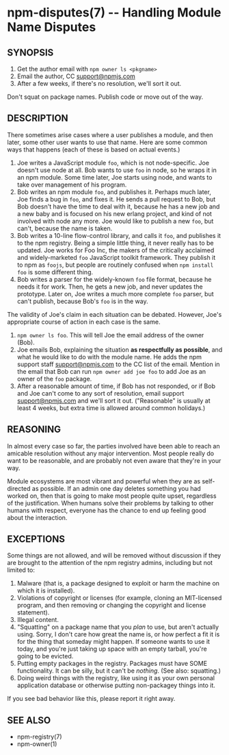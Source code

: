 npm-disputes(7) -- Handling Module Name Disputes
================================================




<extoc></extoc>

## SYNOPSIS

1. Get the author email with `npm owner ls <pkgname>`
2. Email the author, CC <support@npmjs.com>
3. After a few weeks, if there's no resolution, we'll sort it out.

Don't squat on package names.  Publish code or move out of the way.

## DESCRIPTION

There sometimes arise cases where a user publishes a module, and then
later, some other user wants to use that name.  Here are some common
ways that happens (each of these is based on actual events.)

1. Joe writes a JavaScript module `foo`, which is not node-specific.
   Joe doesn't use node at all.  Bob   wants to use `foo` in node, so he
   wraps it in an npm module.  Some time later, Joe starts using node,
   and wants to take over management of his program.
2. Bob writes an npm module `foo`, and publishes it.  Perhaps much
   later, Joe finds a bug in `foo`, and fixes it.  He sends a pull
   request to Bob, but Bob doesn't have the time to deal with it,
   because he has a new job and a new baby and is focused on his new
   erlang project, and kind of not involved with node any more.  Joe
   would like to publish a new `foo`, but can't, because the name is
   taken.
3. Bob writes a 10-line flow-control library, and calls it `foo`, and
   publishes it to the npm registry.  Being a simple little thing, it
   never really has to be updated.  Joe works for Foo Inc, the makers
   of the critically acclaimed and widely-marketed `foo` JavaScript
   toolkit framework.  They publish it to npm as `foojs`, but people are
   routinely confused when `npm install foo` is some different thing.
4. Bob writes a parser for the widely-known `foo` file format, because
   he needs it for work.  Then, he gets a new job, and never updates the
   prototype.  Later on, Joe writes a much more complete `foo` parser,
   but can't publish, because Bob's `foo` is in the way.

The validity of Joe's claim in each situation can be debated.  However,
Joe's appropriate course of action in each case is the same.

1. `npm owner ls foo`.  This will tell Joe the email address of the
   owner (Bob).
2. Joe emails Bob, explaining the situation **as respectfully as
   possible**, and what he would like to do with the module name.  He
   adds the npm support staff <support@npmjs.com> to the CC list of
   the email.  Mention in the email that Bob can run `npm owner add
   joe foo` to add Joe as an owner of the `foo` package.
3. After a reasonable amount of time, if Bob has not responded, or if
   Bob and Joe can't come to any sort of resolution, email support
   <support@npmjs.com> and we'll sort it out.  ("Reasonable" is
   usually at least 4 weeks, but extra time is allowed around common
   holidays.)

## REASONING

In almost every case so far, the parties involved have been able to reach
an amicable resolution without any major intervention.  Most people
really do want to be reasonable, and are probably not even aware that
they're in your way.

Module ecosystems are most vibrant and powerful when they are as
self-directed as possible.  If an admin one day deletes something you
had worked on, then that is going to make most people quite upset,
regardless of the justification.  When humans solve their problems by
talking to other humans with respect, everyone has the chance to end up
feeling good about the interaction.

## EXCEPTIONS

Some things are not allowed, and will be removed without discussion if
they are brought to the attention of the npm registry admins, including
but not limited to:

1. Malware (that is, a package designed to exploit or harm the machine on
   which it is installed).
2. Violations of copyright or licenses (for example, cloning an
   MIT-licensed program, and then removing or changing the copyright and
   license statement).
3. Illegal content.
4. "Squatting" on a package name that you *plan* to use, but aren't
   actually using.  Sorry, I don't care how great the name is, or how
   perfect a fit it is for the thing that someday might happen.  If
   someone wants to use it today, and you're just taking up space with
   an empty tarball, you're going to be evicted.
5. Putting empty packages in the registry.  Packages must have SOME
   functionality.  It can be silly, but it can't be *nothing*.  (See
   also: squatting.)
6. Doing weird things with the registry, like using it as your own
   personal application database or otherwise putting non-packagey
   things into it.

If you see bad behavior like this, please report it right away.

## SEE ALSO

* npm-registry(7)
* npm-owner(1)
